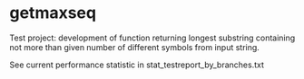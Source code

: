 # getmaxseq
Test project: development of function returning longest substring containing not more than given number of different symbols from input string.

See current performance statistic in stat_testreport_by_branches.txt
